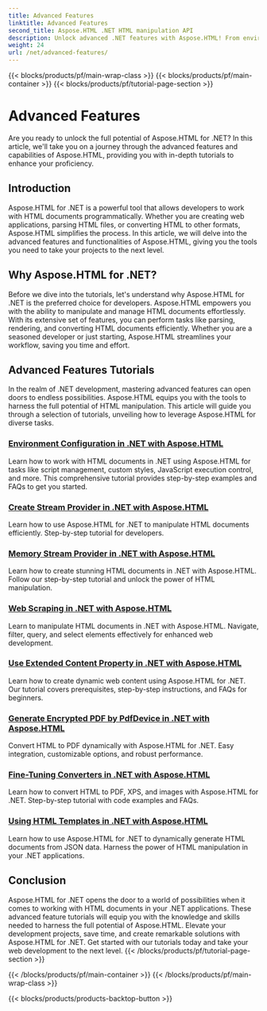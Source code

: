 ```yaml
---
title: Advanced Features
linktitle: Advanced Features
second_title: Aspose.HTML .NET HTML manipulation API
description: Unlock advanced .NET features with Aspose.HTML! From environment configuration to web scraping, explore comprehensive tutorials for powerful web development.
weight: 24
url: /net/advanced-features/
---
```


{{< blocks/products/pf/main-wrap-class >}}
{{< blocks/products/pf/main-container >}}
{{< blocks/products/pf/tutorial-page-section >}}

# Advanced Features


Are you ready to unlock the full potential of Aspose.HTML for .NET? In this article, we'll take you on a journey through the advanced features and capabilities of Aspose.HTML, providing you with in-depth tutorials to enhance your proficiency.

## Introduction

Aspose.HTML for .NET is a powerful tool that allows developers to work with HTML documents programmatically. Whether you are creating web applications, parsing HTML files, or converting HTML to other formats, Aspose.HTML simplifies the process. In this article, we will delve into the advanced features and functionalities of Aspose.HTML, giving you the tools you need to take your projects to the next level.

## Why Aspose.HTML for .NET?

Before we dive into the tutorials, let's understand why Aspose.HTML for .NET is the preferred choice for developers. Aspose.HTML empowers you with the ability to manipulate and manage HTML documents effortlessly. With its extensive set of features, you can perform tasks like parsing, rendering, and converting HTML documents efficiently. Whether you are a seasoned developer or just starting, Aspose.HTML streamlines your workflow, saving you time and effort.

## Advanced Features Tutorials
In the realm of .NET development, mastering advanced features can open doors to endless possibilities. Aspose.HTML equips you with the tools to harness the full potential of HTML manipulation. This article will guide you through a selection of tutorials, unveiling how to leverage Aspose.HTML for diverse tasks.
### [Environment Configuration in .NET with Aspose.HTML](./environment-configuration/)
Learn how to work with HTML documents in .NET using Aspose.HTML for tasks like script management, custom styles, JavaScript execution control, and more. This comprehensive tutorial provides step-by-step examples and FAQs to get you started.
### [Create Stream Provider in .NET with Aspose.HTML](./create-stream-provider/)
Learn how to use Aspose.HTML for .NET to manipulate HTML documents efficiently. Step-by-step tutorial for developers.
### [Memory Stream Provider in .NET with Aspose.HTML](./memory-stream-provider/)
Learn how to create stunning HTML documents in .NET with Aspose.HTML. Follow our step-by-step tutorial and unlock the power of HTML manipulation.
### [Web Scraping in .NET with Aspose.HTML](./web-scraping/)
Learn to manipulate HTML documents in .NET with Aspose.HTML. Navigate, filter, query, and select elements effectively for enhanced web development.
### [Use Extended Content Property in .NET with Aspose.HTML](./use-extended-content-property/)
Learn how to create dynamic web content using Aspose.HTML for .NET. Our tutorial covers prerequisites, step-by-step instructions, and FAQs for beginners.
### [Generate Encrypted PDF by PdfDevice in .NET with Aspose.HTML](./generate-encrypted-pdf-by-pdfdevice/)
Convert HTML to PDF dynamically with Aspose.HTML for .NET. Easy integration, customizable options, and robust performance.
### [Fine-Tuning Converters in .NET with Aspose.HTML](./fine-tuning-converters/)
Learn how to convert HTML to PDF, XPS, and images with Aspose.HTML for .NET. Step-by-step tutorial with code examples and FAQs.
### [Using HTML Templates in .NET with Aspose.HTML](./using-html-templates/)
Learn how to use Aspose.HTML for .NET to dynamically generate HTML documents from JSON data. Harness the power of HTML manipulation in your .NET applications.


## Conclusion

Aspose.HTML for .NET opens the door to a world of possibilities when it comes to working with HTML documents in your .NET applications. These advanced feature tutorials will equip you with the knowledge and skills needed to harness the full potential of Aspose.HTML. Elevate your development projects, save time, and create remarkable solutions with Aspose.HTML for .NET. Get started with our tutorials today and take your web development to the next level.
{{< /blocks/products/pf/tutorial-page-section >}}

{{< /blocks/products/pf/main-container >}}
{{< /blocks/products/pf/main-wrap-class >}}

{{< blocks/products/products-backtop-button >}}
